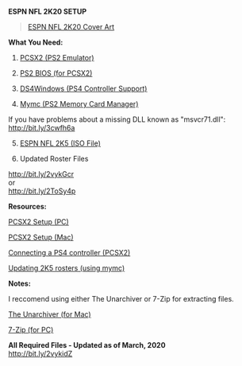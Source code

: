 <b>ESPN NFL 2K20 SETUP</b>

<blockquote class="imgur-embed-pub" lang="en" data-id="a/ircOQVO"><a href="//imgur.com/a/ircOQVO">ESPN NFL 2K20 Cover Art</a></blockquote>

<b>What You Need:</b>

1) <a href="http://bit.ly/3cDH5FY" target="_blank">PCSX2 (PS2 Emulator)</a>

2) <a href="http://bit.ly/2TpggO6" target="_blank">PS2 BIOS (for PCSX2)</a>

3) <a href="http://bit.ly/2IpHRbq" target="_blank">DS4Windows (PS4 Controller Support)</a>

4) <a href="http://bit.ly/2VZwqQ3" target="_blank">Mymc (PS2 Memory Card Manager)</a>

If you have problems about a missing DLL known as "msvcr71.dll":<br>
http://bit.ly/3cwfh6a

5) <a href="http://bit.ly/2vyT473" target="_blank">ESPN NFL 2K5 (ISO File)</a>

6) Updated Roster Files<br>

http://bit.ly/2vykGcr<br>
or<br>
http://bit.ly/2ToSy4p<br>

<b>Resources:</b>

<a href="http://bit.ly/3cz8dpp" target="_blank">PCSX2 Setup (PC)</a>

<a href="http://bit.ly/2vH7x0B" target="_blank">PCSX2 Setup (Mac)</a>

<a href="http://bit.ly/32ZZesX" target="_blank">Connecting a PS4 controller (PCSX2)</a>

<a href="http://bit.ly/39smlyP" target="_blank">Updating 2K5 rosters (using mymc)</a>

<b>Notes:</b>

I reccomend using either The Unarchiver or 7-Zip for extracting files.<br>

<a href="http://bit.ly/3axfO65" target="_blank">The Unarchiver (for Mac)</a>

<a href="http://bit.ly/3auwPOg" target="_blank">7-Zip (for PC)</a>

<b>All Required Files - Updated as of March, 2020</b><br>
http://bit.ly/2vykidZ
